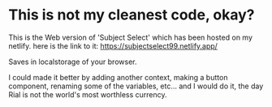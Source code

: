 # This is not my cleanest code, okay?

This is the Web version of 'Subject Select' which has been hosted on my netlify.
here is the link to it:
https://subjectselect99.netlify.app/

Saves in localstorage of your browser.

I could made it better by adding another context, making a button component, renaming some of the variables, etc...
and I would do it, the day Rial is not the world's most worthless currency.
